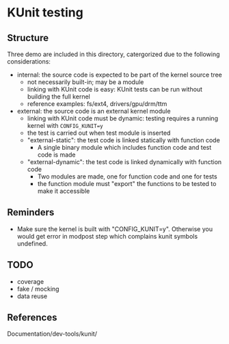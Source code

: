# KUnit testing

## Structure

Three demo are included in this directory, catergorized due to the following considerations:
* internal: the source code is expected to be part of the kernel source tree
  * not necessarily built-in; may be a module
  * linking with KUnit code is easy: KUnit tests can be run without building the full kernel
  * reference examples: fs/ext4, drivers/gpu/drm/ttm
* external: the source code is an external kernel module
  * linking with KUnit code must be dynamic: testing requires a running kernel with `CONFIG_KUNIT=y`
  * the test is carried out when test module is inserted
  * "external-static": the test code is linked statically with function code
    * A single binary module which includes function code and test code is made
  * "external-dynamic": the test code is linked dynamically with function code
    * Two modules are made, one for function code and one for tests
    * the function module must "export" the functions to be tested to make it accessible

## Reminders

* Make sure the kernel is built with "CONFIG_KUNIT=y". Otherwise you would get error in modpost step
  which complains kunit symbols undefined.

## TODO

* coverage
* fake / mocking
* data reuse

## References

Documentation/dev-tools/kunit/
